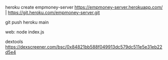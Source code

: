 

heroku create empmoney-server
https://empmoney-server.herokuapp.com/ | https://git.heroku.com/empmoney-server.git

git push heroku main


web: node index.js

dextools
https://dexscreener.com/bsc/0x84821bb588f049913dc579dc511e5e31eb22d5e4